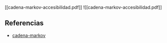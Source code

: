 [[cadena-markov-accesibilidad.pdf]]
![[cadena-markov-accesibilidad.pdf]]

## Referencias
- [cadena-markov](./cadena-markov.md)

